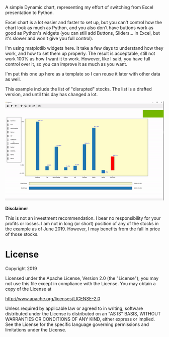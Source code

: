 A simple Dynamic chart, representing my effort of switching from Excel presentation to Python.

Excel chart is a lot easier and faster to set up, but you can't control how the chart look as much as Python, and you also don't have buttons work as good as Python's widgets (you can still add Buttons, Sliders... in Excel, but it's slower and won't give you full control).


I'm using matplotlib widgets here. It take a few days to understand how they work, and how to set them up properly. The result is acceptable, still not work 100% as how I want it to work. However, like I said, you have full control over it, so you can improve it as much as you want.


I'm put this one up here as a template so I can reuse it later with other data as well.


This example include the list of "disrupted" stocks. The list is a drafted version, and until this day has changed a lot. 


<img src="https://github.com/Usin2705/DynamicBarChart/blob/master/demo.gif" width="800">

<b>Disclaimer</b>  

This is not an investment recommendation. I bear no responsibility for your profits or losses. I am not in long (or short) position of any of the stocks in the example as of June 2019. However, I may benefits from the fall in price of those stocks.


# License

Copyright 2019

Licensed under the Apache License, Version 2.0 (the "License");
you may not use this file except in compliance with the License.
You may obtain a copy of the License at

   http://www.apache.org/licenses/LICENSE-2.0

Unless required by applicable law or agreed to in writing, software
distributed under the License is distributed on an "AS IS" BASIS,
WITHOUT WARRANTIES OR CONDITIONS OF ANY KIND, either express or implied.
See the License for the specific language governing permissions and
limitations under the License.
